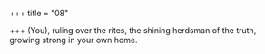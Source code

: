 +++
title = "08"

+++
(You), ruling over the rites, the shining herdsman of the truth,  
growing strong in your own home.  